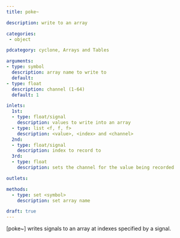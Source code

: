 ```yaml
---
title: poke~

description: write to an array

categories:
 - object

pdcategory: cyclone, Arrays and Tables

arguments:
- type: symbol
  description: array name to write to
  default:
- type: float
  description: channel (1-64)
  default: 1

inlets:
  1st:
  - type: float/signal
    description: values to write into an array
  - type: list <f, f, f>
    description: <value>, <index> and <channel>
  2nd:
  - type: float/signal
    description: index to record to
  3rd:
  - type: float
    description: sets the channel for the value being recorded

outlets:

methods:
  - type: set <symbol>
    description: set array name

draft: true
---
```


[poke~] writes signals to an array at indexes specified by a signal.

